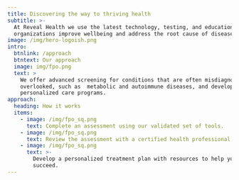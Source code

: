 ```yaml
---
title: Discovering the way to thriving health
subtitle: >-
  At Reveal Health we use the latest technology, testing, and education to help
  organizations improve wellbeing and address the root cause of disease.
image: /img/hero-logoish.png
intro:
  btnlink: /approach
  btntext: Our approach
  image: img/fpo.png
  text: >
    We offer advanced screening for conditions that are often misdiagnosed or
    overlooked, such as  metabolic and autoimmune diseases, and develop truly
    personalized care programs.
approach:
  heading: How it works
  items:
    - image: /img/fpo_sq.png
      text: Complete an assessment using our validated set of tools.
    - image: /img/fpo_sq.png
      text: Review the assessment with a certified health professional.
    - image: /img/fpo_sq.png
      text: >-
        Develop a personalized treatment plan with resources to help you
        succeed.
---
```


